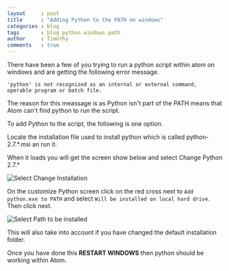 ```yaml
---
layout     : post
title      : "Adding Python to the PATH on windows"
categories : blog 
tags       : blog python windows path
author     : Timothy
comments   : true
---
```


There have been a few of you trying to run a python script within atom on windows and are getting the following error message.

`'python' is not recognized as an internal or external command, operable program or batch file.`

The reason for this meassage is as Python isn't part of the PATH means that Atom can't find python to run the script.

To add Python to the script, the following is one option.

Locate the installation file used to install python which is called python-2.7.*.msi an run it.

When it loads you will get the screen show below and select Change Python 2.7.*

![Select Change Installation]({{site.baseurl}}/res/blog_pics/pythonpath1.png)

On the customize Python screen click on the red cross next to `Add python.exe to PATH` and select `Will be installed on local hard drive`.
Then click next.

![Select Path to be installed]({{site.baseurl}}/res/blog_pics/pythonpath2.png)

This will also take into account if you have changed the default installation folder. 

Once you have done this **RESTART WINDOWS** then python should be working within Atom. 
